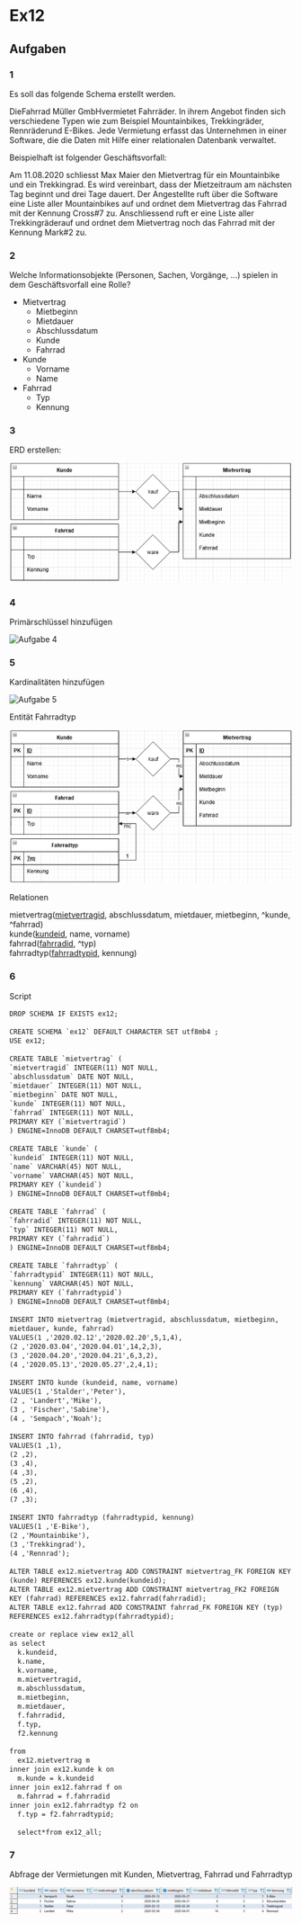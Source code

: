 # Ex12

## Aufgaben

### 1

Es soll das folgende Schema erstellt werden.

DieFahrrad Müller GmbHvermietet Fahrräder.
In ihrem Angebot finden sich verschiedene Typen wie zum Beispiel Mountainbikes, Trekkingräder, Rennräderund E-Bikes. 
Jede Vermietung erfasst das Unternehmen in einer Software, die die Daten mit Hilfe einer relationalen Datenbank verwaltet.

Beispielhaft ist folgender Geschäftsvorfall:

Am 11.08.2020 schliesst Max Maier den Mietvertrag für ein Mountainbike und ein Trekkingrad.
Es wird vereinbart, dass der Mietzeitraum am nächsten Tag beginnt und drei Tage dauert.
Der Angestellte ruft über die Software eine Liste aller Mountainbikes auf und ordnet dem Mietvertrag das Fahrrad mit der Kennung Cross#7 zu.
Anschliessend ruft er eine Liste aller Trekkingräderauf und ordnet dem Mietvertrag noch das Fahrrad mit der Kennung Mark#2 zu.

### 2

Welche Informationsobjekte (Personen, Sachen, Vorgänge, ...) spielen in dem Geschäftsvorfall eine Rolle?


- Mietvertrag
    - Mietbeginn
    - Mietdauer
    - Abschlussdatum
    - Kunde
    - Fahrrad
- Kunde
    - Vorname
    - Name
- Fahrrad
    - Typ
    - Kennung

### 3

ERD erstellen:

![Aufgabe 3](ex12_erd.JPG)

### 4

Primärschlüssel hinzufügen

![Aufgabe 4](ex12_primärschlüssel.JPG)

### 5

Kardinalitäten hinzufügen

![Aufgabe 5](ex12_kardinalitäten.JPG)

Entität Fahrradtyp

![Aufgabe 5](ex12_fahrradtyp.JPG)

Relationen

mietvertrag(<ins>mietvertragid</ins>, abschlussdatum, mietdauer, mietbeginn, ^kunde, ^fahrrad)<br>
kunde(<ins>kundeid</ins>, name, vorname)<br>
fahrrad(<ins>fahrradid</ins>, ^typ)<br>
fahrradtyp(<ins>fahrradtypid</ins>, kennung)

### 6

Script

    DROP SCHEMA IF EXISTS ex12;

    CREATE SCHEMA `ex12` DEFAULT CHARACTER SET utf8mb4 ;
    USE ex12;

    CREATE TABLE `mietvertrag` (
    `mietvertragid` INTEGER(11) NOT NULL,
    `abschlussdatum` DATE NOT NULL,
    `mietdauer` INTEGER(11) NOT NULL,
    `mietbeginn` DATE NOT NULL,
    `kunde` INTEGER(11) NOT NULL,
    `fahrrad` INTEGER(11) NOT NULL,
    PRIMARY KEY (`mietvertragid`)
    ) ENGINE=InnoDB DEFAULT CHARSET=utf8mb4;

    CREATE TABLE `kunde` (
    `kundeid` INTEGER(11) NOT NULL,
    `name` VARCHAR(45) NOT NULL,
    `vorname` VARCHAR(45) NOT NULL,
    PRIMARY KEY (`kundeid`)
    ) ENGINE=InnoDB DEFAULT CHARSET=utf8mb4;

    CREATE TABLE `fahrrad` (
    `fahrradid` INTEGER(11) NOT NULL,
    `typ` INTEGER(11) NOT NULL,
    PRIMARY KEY (`fahrradid`)
    ) ENGINE=InnoDB DEFAULT CHARSET=utf8mb4;

    CREATE TABLE `fahrradtyp` (
    `fahrradtypid` INTEGER(11) NOT NULL,
    `kennung` VARCHAR(45) NOT NULL,
    PRIMARY KEY (`fahrradtypid`)
    ) ENGINE=InnoDB DEFAULT CHARSET=utf8mb4;

    INSERT INTO mietvertrag (mietvertragid, abschlussdatum, mietbeginn, mietdauer, kunde, fahrrad)
    VALUES(1 ,'2020.02.12','2020.02.20',5,1,4),
    (2 ,'2020.03.04','2020.04.01',14,2,3),
    (3 ,'2020.04.20','2020.04.21',6,3,2),
    (4 ,'2020.05.13','2020.05.27',2,4,1);

    INSERT INTO kunde (kundeid, name, vorname)
    VALUES(1 ,'Stalder','Peter'),
    (2 , 'Landert','Mike'),
    (3 , 'Fischer','Sabine'),
    (4 , 'Sempach','Noah');

    INSERT INTO fahrrad (fahrradid, typ)
    VALUES(1 ,1),
    (2 ,2),
    (3 ,4),
    (4 ,3),
    (5 ,2),
    (6 ,4),
    (7 ,3);

    INSERT INTO fahrradtyp (fahrradtypid, kennung)
    VALUES(1 ,'E-Bike'),
    (2 ,'Mountainbike'),
    (3 ,'Trekkingrad'),
    (4 ,'Rennrad');

    ALTER TABLE ex12.mietvertrag ADD CONSTRAINT mietvertrag_FK FOREIGN KEY (kunde) REFERENCES ex12.kunde(kundeid);
    ALTER TABLE ex12.mietvertrag ADD CONSTRAINT mietvertrag_FK2 FOREIGN KEY (fahrrad) REFERENCES ex12.fahrrad(fahrradid);
    ALTER TABLE ex12.fahrrad ADD CONSTRAINT fahrrad_FK FOREIGN KEY (typ) REFERENCES ex12.fahrradtyp(fahrradtypid);

    create or replace view ex12_all
    as select
      k.kundeid,
      k.name,
      k.vorname,
      m.mietvertragid,
      m.abschlussdatum,
      m.mietbeginn,
      m.mietdauer,
      f.fahrradid,
      f.typ,
      f2.kennung
    
    from
      ex12.mietvertrag m
    inner join ex12.kunde k on
      m.kunde = k.kundeid
    inner join ex12.fahrrad f on
      m.fahrrad = f.fahrradid
    inner join ex12.fahrradtyp f2 on
      f.typ = f2.fahrradtypid;
 
      select*from ex12_all;

### 7

Abfrage der Vermietungen mit Kunden, Mietvertrag, Fahrrad und Fahrradtyp

![Aufgabe 7](ex12_view.JPG)
